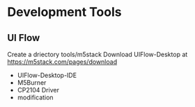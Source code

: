 # Development Tools 

## UI Flow
Create a driectory tools/m5stack 
Download UIFlow-Desktop at https://m5stack.com/pages/download

- UIFlow-Desktop-IDE
- M5Burner
- CP2104 Driver
- modification
